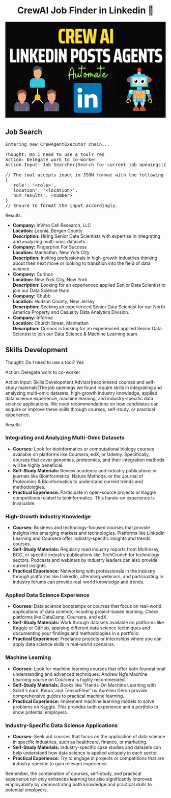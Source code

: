 <h1 align="center">CrewAI Job Finder in Linkedin 💼</h1>

<p align="center"> <img src="./Photo.png" alt="Logo" width="600" height="300"> </p> 

<h2>Job Search</h2>

<pre>
Entering new CrewAgentExecutor chain...

Thought: Do I need to use a tool? Yes
Action: Delegate work to co-worker
Action Input: Job Searcher|Search for current job openings|{'role': 'Senior Data Scientist', 'location': 'New York', 'num_results': 5}

// The tool accepts input in JSON format with the following schema:
{
  'role': '&lt;role&gt;',
  'location': '&lt;location&gt;',
  'num_results': &lt;number&gt;
}
// Ensure to format the input accordingly.
</pre>

<p>Results:</p>

<ul>
  <li>
    <b>Company:</b> InVitro Cell Research, LLC
    <br><b>Location:</b> Leonia, Bergen County
    <br><b>Description:</b> Hiring Senior Data Scientists with expertise in integrating and analyzing multi-omic datasets.
  </li>
  <li>
    <b>Company:</b> Fingerprint For Success
    <br><b>Location:</b> Manhattan, New York City
    <br><b>Description:</b> Inviting professionals in high-growth industries thinking about their next move or looking to transition into the field of data science.
  </li>
  <li>
    <b>Company:</b> Curinos
    <br><b>Location:</b> New York City, New York
    <br><b>Description:</b> Looking for an experienced applied Senior Data Scientist to join our Data Science team.
  </li>
  <li>
    <b>Company:</b> Chubb
    <br><b>Location:</b> Hudson County, New Jersey
    <br><b>Description:</b> Seeking an experienced Senior Data Scientist for our North America Property and Casualty Data Analytics Division.
  </li>
  <li>
    <b>Company:</b> Informa
    <br><b>Location:</b> Church Street, Manhattan
    <br><b>Description:</b> Curinos is looking for an experienced applied Senior Data Scientist to join our Data Science & Machine Learning team.
  </li>
</ul>

<h2>Skills Development</h2>

<p>Thought: Do I need to use a tool? Yes</p>
<p>Action: Delegate work to co-worker</p>
<p>Action Input: Skills Development Advisor|recommend courses and self-study materials|The job openings we found require skills in integrating and analyzing multi-omic datasets, high-growth industry knowledge, applied data science experience, machine learning, and industry-specific data science applications. We need recommendations on how candidates can acquire or improve these skills through courses, self-study, or practical experience.</p>

<p>Results:</p>

<h3>Integrating and Analyzing Multi-Omic Datasets</h3>

<ul>
  <li>
    <b>Courses:</b> Look for bioinformatics or computational biology courses available on platforms like Coursera, edX, or Udemy. Specifically, courses that cover genomics, proteomics, and their integration methods will be highly beneficial.
  </li>
  <li>
    <b>Self-Study Materials:</b> Review academic and industry publications in journals like Bioinformatics, Nature Methods, or the Journal of Proteomics & Bioinformatics to understand current trends and methodologies.
  </li>
  <li>
    <b>Practical Experience:</b> Participate in open-source projects or Kaggle competitions related to bioinformatics. This hands-on experience is invaluable.
  </li>
</ul>

<h3>High-Growth Industry Knowledge</h3>

<ul>
  <li>
    <b>Courses:</b> Business and technology-focused courses that provide insights into emerging markets and technologies. Platforms like LinkedIn Learning and Coursera offer industry-specific insights and trends courses.
  </li>
  <li>
    <b>Self-Study Materials:</b> Regularly read industry reports from McKinsey, BCG, or specific industry publications like TechCrunch for technology sectors. Podcasts and webinars by industry leaders can also provide current insights.
  </li>
  <li>
    <b>Practical Experience:</b> Networking with professionals in the industry through platforms like LinkedIn, attending webinars, and participating in industry forums can provide real-world knowledge and trends.
  </li>
</ul>

<h3>Applied Data Science Experience</h3>

<ul>
  <li>
    <b>Courses:</b> Data science bootcamps or courses that focus on real-world applications of data science, including project-based learning. Check platforms like DataCamp, Coursera, and edX.
  </li>
  <li>
    <b>Self-Study Materials:</b> Work through datasets available on platforms like Kaggle or GitHub, applying different data science techniques and documenting your findings and methodologies in a portfolio.
  </li>
  <li>
    <b>Practical Experience:</b> Freelance projects or internships where you can apply data science skills in real-world scenarios.
  </li>
</ul>

<h3>Machine Learning</h3>

<ul>
  <li>
    <b>Courses:</b> Look for machine learning courses that offer both foundational understanding and advanced techniques. Andrew Ng’s Machine Learning course on Coursera is highly recommended.
  </li>
  <li>
    <b>Self-Study Materials:</b> Books like "Hands-On Machine Learning with Scikit-Learn, Keras, and TensorFlow" by Aurélien Géron provide comprehensive guides to practical machine learning.
  </li>
  <li>
    <b>Practical Experience:</b> Implement machine learning models to solve problems on Kaggle. This provides both experience and a portfolio to show potential employers.
  </li>
</ul>

<h3>Industry-Specific Data Science Applications</h3>

<ul>
  <li>
    <b>Courses:</b> Seek out courses that focus on the application of data science in specific industries, such as healthcare, finance, or marketing.
  </li>
  <li>
    <b>Self-Study Materials:</b> Industry-specific case studies and datasets can help understand how data science is applied uniquely in each sector.
  </li>
  <li>
    <b>Practical Experience:</b> Try to engage in projects or competitions that are industry-specific to gain relevant experience.
  </li>
</ul>

<p>Remember, the combination of courses, self-study, and practical experience not only enhances learning but also significantly improves employability by demonstrating both knowledge and practical skills to potential employers.</p>
